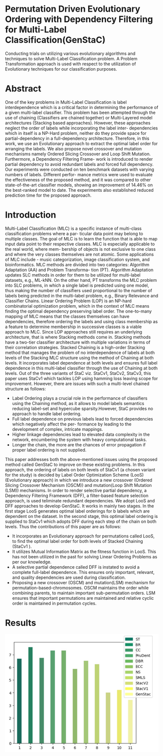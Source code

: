 # Permutation Driven Evolutionary Ordering with Dependency Filtering for Multi-Label Classification(GenStaC)

Conducting trials on utilizing various evolutionary algorithms and techniques to solve Multi-Label Classification problem. A Problem Transformation approach is used with respect to the utilization of Evolutionary techniques for our classification purposes.

# Abstract

One of the key problems in Multi-Label Classification is label interdependence which is a critical factor
in determining the performance of a given multi-label classifier. This problem has been attempted through
the use of chaining (Classifiers are chained together) or Multi-Layered model architectures (Stacking based
approaches). However, these approaches neglect the order of labels while incorporating the label inter-
dependencies which in itself is a NP-Hard problem, neither do they provide space for partial-dependency
in a full-dependency architecture. Therefore, in this work, we use an Evolutionary approach to extract the
optimal label order for arranging the labels. We also propose novel crossover and mutation mechanisms
namely Ordered Slicing Crossover and Loop Shift Mutation. Furthermore, a Dependency Filtering Frame-
work is introduced to render partial dependency to avoid redundant labels and forced full dependency. Our
experiments were conducted on ten benchmark datasets with varying numbers of labels. Different perfor-
mance metrics were used to evaluate the effectiveness of the proposed method, and it was compared to other
state-of-the-art classifier models, showing an improvement of 14.46% on the best-ranked model to date. The
experiments also established reduced prediction time for the proposed approach.

# Introduction

Multi-Label Classification (MLC) is a specific instance of multi-class classification problems where a par-
ticular data point may belong to multiple classes. The goal of MLC is to learn the function that is able to
map input data point to their respective classes. MLC is especially applicable to the real world, where mem-
bership of objects is not exclusive to one class and where the very classes themselves are not atomic. Some
applications of MLC include - music categorization, image classification system, and bioinformatics.
MLC methods are divided into two categories: Algorithm Adaptation (AA) and Problem Transforma-
tion (PT). Algorithm Adaptation updates SLC methods in order for them to be utilized for multi-label
datasets, e.g., ML-kNN. On the other hand, PT transforms the MLC problem into SLC problems, in which
a single label is predicted using one model, thus making the number of classifiers used proportional to the
number of labels being predicted in the multi-label problem, e.g., Binary Relevance and Classifier Chains. Linear Ordering Problem (LOP) is an NP-hard combinatorial optimization problem, which in the
context of MLC means finding the optimal dependency preserving label order. The one-to-many mapping of
MLC means that the classes themselves can have dependencies, therefore ordering the labels and using class
membership as a feature to determine membership in successive classes is a viable approach to MLC. Since
LOP approaches still requires an underlying architecture, that is where Stacking methods come in. Stacking
methods have a two-tier classifier architecture with multiple variations in terms of their correlation strategies.
Stacked Chaining is a high-order Stacking method that manages the problem of no interdependence of
labels at both levels of the Stacking MLC structure using the method of Chaining at both levels. It
incorporates label dependence at both levels and ensures full label dependence in this multi-label classifier
through the use of Chaining at both levels. Out of the three variants of StaC viz. StaCv1, StaCv2, StaCv3,
this paper uses StaCv1 which tackles LOP using hamming loss leaving scope for improvement. However,
there are issues with such a multi-level chained structure as follows:

- Label Ordering plays a crucial role in the performance of classifiers using the Chaining method, as
it allows to model labels semantics reducing label-set and hypercube sparsity.However, StaC
provides no approach to handle label ordering.
- Full label dependence on previous labels lead to forced dependencies which negatively affect the per-
formance by leading to the development of complex, intricate mappings.
- Higher linkage dependencies lead to elevated data complexity in the network, encumbering the system
with heavy computational tasks.
- Longer the chain, the more are the chances of error propagation if proper label ordering is not supplied.

This paper addresses both the above-mentioned issues using the proposed method called GenStaC to
improve on these existing problems. In this approach, the ordering of labels on both levels of StaCv1 (a
chosen variant for the study) is decided by Label Order Optimization Scheme (LooS) (Evolutionary approach)
in which we introduce a new crossover (Ordered Slicing Crossover Mechanism (OSCM)) and mutation(Loop
Shift Mutation (LSM)) mechanisms. In order to render selective partial dependency, a Dependency Filtering
Framework (DFF), a filter-based feature selection approach, is used teliminate redundant dependencies.
We adopt LooS and DFF approaches to develop GenStaC. It works in mainly two stages. In the first stage
LooS generates optimal label orderings for b labels which are dependent on the dataset. In the second stage,
this optimal label ordering is supplied to StaCv1 which adopts DFF during each step of the chain on both
levels. Thus the contributions of this paper are as follows:

- It incorporates an Evolutionary approach for permutations called LooS, to find the optimal label order
for both levels of Stacked Chaining (StaCv1 ).
- It utilizes Mutual Information Matrix as the fitness function in LooS. This has not been utilized in the
past for solving Linear Ordering Problems as per our knowledge.
- A selective partial dependence called DFF is instated to avoid a complete full-label dependence. This
ensures only important, relevant, and quality dependencies are used during classification.
- Proposing a new crossover (OSCM) and mutation(LSM) mechanism for permutation-based-chromosomes.
OSCM maintains the order while combining parents, to maintain important sub-permutation orders.
LSM ensures that important permutations are maintained and relative cyclic order is maintained in
permutation cycles.

# Results
![plot](plot.jpeg)


